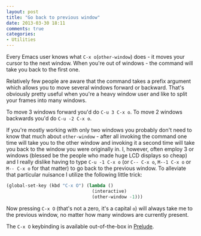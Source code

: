 ```yaml
---
layout: post
title: "Go back to previous window"
date: 2013-03-30 18:11
comments: true
categories:
- Utilities
---
```


Every Emacs user knows what `C-x o`(`other-window`) does - it moves
your cursor to the next window. When you're out of windows - the
command will take you back to the first one.

Relatively few people are aware that the command takes a prefix
argument which allows you to move several windows forward or
backward. That's obviously pretty useful when you're a heavy window user
and like to split your frames into many windows.

To move 3 windows forward you'd do `C-u 3 C-x o`. To move 2 windows
backwards you'd do `C-u -2 C-x o`.

If you're mostly working with only two windows you probably don't need
to know that much about `other-window` - after all invoking the
command one time will take you to the other window and invoking it a
second time will take you back to the window you were originally
in. I, however, often employ 3 or windows (blessed be the people who
made huge LCD displays so cheap) and I really dislike having to type
`C-u -1 C-x o` (or `C-- C-x o`, `M--1 C-x o` or `M-- C-x o` for that
matter) to go back to the previous window. To alleviate that
particular nuisance I utilize the following little trick:

```cl
(global-set-key (kbd "C-x O") (lambda ()
                                (interactive)
                                (other-window -1)))
```

Now pressing `C-x O` (that's not a zero, it's a capital `o`) will
always take me to the previous window, no matter how many windows are
currently present.

The `C-x O` keybinding is available out-of-the-box in
[Prelude](https://github.com/bbatsov/prelude).
